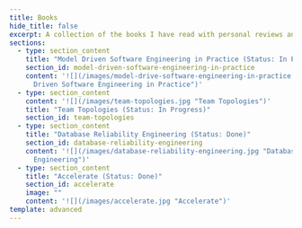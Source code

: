 ```yaml
---
title: Books
hide_title: false
excerpt: A collection of the books I have read with personal reviews and notes.
sections:
  - type: section_content
    title: "Model Driven Software Engineering in Practice (Status: In Progress)"
    section_id: model-driven-software-engineering-in-practice
    content: '![](/images/model-drive-software-engineering-in-practice.jpg "Model
      Driven Software Engineering in Practice")'
  - type: section_content
    content: '![](/images/team-topologies.jpg "Team Topologies")'
    title: "Team Topologies (Status: In Progress)"
    section_id: team-topologies
  - type: section_content
    title: "Database Reliability Engineering (Status: Done)"
    section_id: database-reliability-engineering
    content: '![](/images/database-reliability-engineering.jpg "Database Reliability
      Engineering")'
  - type: section_content
    title: "Accelerate (Status: Done)"
    section_id: accelerate
    image: ""
    content: '![](/images/accelerate.jpg "Accelerate")'
template: advanced
---
```


